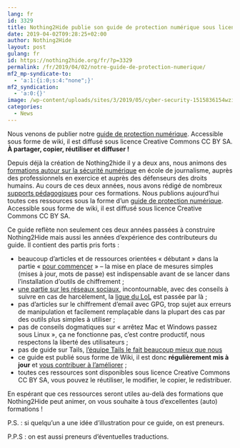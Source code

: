 ```yaml
---
lang: fr 
id: 3329
title: Nothing2Hide publie son guide de protection numérique sous licence libre
date: 2019-04-02T09:28:25+02:00
author: Nothing2Hide
layout: post
gulang: fr 
id: https://nothing2hide.org/fr/?p=3329
permalink: /fr/2019/04/02/notre-guide-de-protection-numerique/
mf2_mp-syndicate-to:
  - 'a:1:{i:0;s:4:"none";}'
mf2_syndication:
  - 'a:0:{}'
image: /wp-content/uploads/sites/3/2019/05/cyber-security-1515836154wzi.jpg
categories:
  - News
---
```

Nous venons de publier notre [guide de protection numérique](https://wiki.nothing2hide.org/doku.php?id=protectionnumerique:start). Accessible sous forme de wiki, il est diffusé sous licence Creative Commons CC BY SA. **À partager, copier, réutiliser et diffuser !**

<!--more-->

Depuis déjà la création de Nothing2hide il y a deux ans, nous animons des [formations autour sur la sécurité numérique](https://nothing2hide.org/fr/formation/securite-numerique/) en école de journalisme, auprès des professionnels en exercice et auprès des défenseurs des droits humains. Au cours de ces deux années, nous avons rédigé de nombreux [supports pédagogiques](https://nothing2hide.org/slides/) pour ces formations. Nous publions aujourd&rsquo;hui toutes ces ressources sous la forme d&rsquo;un [guide de protection numérique](https://wiki.nothing2hide.org/doku.php?id=protectionnumerique:start). Accessible sous forme de wiki, il est diffusé sous licence Creative Commons CC BY SA.

Ce guide reflète non seulement ces deux années passées à construire Nothing2Hide mais aussi les années d&rsquo;expérience des contributeurs du guide. Il contient des partis pris forts : 

  * beaucoup d&rsquo;articles et de ressources orientées « débutant » dans la partie « [pour commencer](https://wiki.nothing2hide.org/doku.php?id=protectionnumerique:start#pour_commencer) » &#8211; la mise en place de mesures simples (mises à jour, mots de passe) est indispensable avant de se lancer dans l&rsquo;installation d&rsquo;outils de chiffrement ;
  * [une partie sur les réseaux sociaux](https://wiki.nothing2hide.org/doku.php?id=protectionnumerique:reseauxsociaux), incontournable, avec des conseils à suivre en cas de harcèlement, la [ligue du LoL](https://fr.wikipedia.org/wiki/Ligue_du_LOL#Ant%C3%A9c%C3%A9dents_de_certains_membres) est passée par là ;
  * pas d&rsquo;articles sur le chiffrement d&#8217;email avec GPG, trop sujet aux erreurs de manipulation et facilement remplaçable dans la plupart des cas par des outils plus simples à utiliser ;
  * pas de conseils dogmatiques sur « arrêtez Mac et Windows passez sous Linux », ça ne fonctionne pas, c&rsquo;est contre productif, nous respectons la liberté des utilisateurs ;
  * pas de guide sur Tails, [l&rsquo;équipe Tails le fait beaucoup mieux que nous](https://tails.boum.org/)
  * ce guide est publié sous forme de Wiki, il est donc **régulièrement mis à jour** et [vous contribuer à l&rsquo;améliorer](https://wiki.nothing2hide.org/doku.php?id=protectionnumerique:start&do=login&sectok=) ;
  * toutes ces ressources sont disponibles sous licence Creative Commons CC BY SA, vous pouvez le réutiliser, le modifier, le copier, le redistribuer.

En espérant que ces ressources seront utiles au-delà des formations que Nothing2Hide peut animer, on vous souhaite à tous d&rsquo;excellentes (auto) formations !

P.S. : si quelqu&rsquo;un a une idée d&rsquo;illustration pour ce guide, on est preneurs.

P.P.S : on est aussi preneurs d&rsquo;éventuelles traductions.